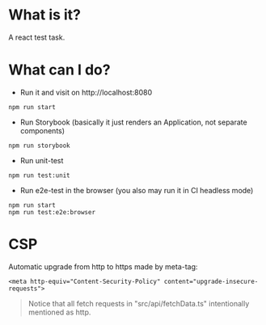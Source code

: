 # What is it?
A react test task.

# What can I do?
* Run it and visit on http://localhost:8080
```
npm run start
```
* Run Storybook (basically it just renders an Application, not separate components)
```
npm run storybook
```
* Run unit-test
```
npm run test:unit
```
* Run e2e-test in the browser (you also may run it in CI headless mode)
```
npm run start
npm run test:e2e:browser
```

# CSP
Automatic upgrade from http to https made by meta-tag:
```
<meta http-equiv="Content-Security-Policy" content="upgrade-insecure-requests">
```
> Notice that all fetch requests in "src/api/fetchData.ts" intentionally mentioned as http.